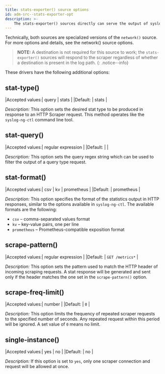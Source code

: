 ```yaml
---
title: stats-exporter() source options
id: adm-src--stats-exporter-opt
description: >-
    The stats-exporter() sources directly can serve the output of syslog-ng-ctl stats and syslog-ng-ctl query to an HTTP Scraper. Unlike the stats-exporter-dont-log() that suppresses log messages from incoming scraper requests, the stats-exporter() logs the unparsed messages, storing incoming scraper HTTP requests in the MSG field.
---
```


Technically, both sources are specialized versions of the `network()` source. For more options and details, see the network() source options.

>**NOTE:** A destination is not required for this source to work; the `stats-exporter()` sources will respond to the scraper regardless of whether a destination is present in the log path.
{: .notice--info}

These drivers have the following additional options:

## stat-type()

|Accepted values:| query \| stats |
|Default:        | stats |

*Description:* This option sets the desired stat type to be produced in response to an HTTP Scraper request. This method operates like the `syslog-ng-ctl` command line tool.

## stat-query()

|Accepted values:| regular expression |
|Default:        |  |

*Description:* This option sets the query regex string which can be used to filter the output of a query type request.

## stat-format()

|Accepted values:| csv \| kv \| prometheus |
|Default:        | prometheus |

*Description:* This option specifies the format of the statistics output in HTTP responses, similar to the options available in `syslog-ng-ctl`. The available formats are the following:

- `csv` – comma-separated values format
- `kv` – key-value pairs, one per line
- `prometheus` – Prometheus-compatible exposition format

## scrape-pattern()

|Accepted values:| regular expression |
|Default:        | `GET /metrics*` |

*Description:* This option sets the pattern used to match the HTTP header of incoming scraping requests. A stat response will be generated and sent only if the header matches the one set in the `scrape-pattern()` option.

## scrape-freq-limit()

|Accepted values:| number |
|Default:        | `0` |

*Description:* This option limits the frequency of repeated scraper requests to the specified number of seconds. Any repeated request within this period will be ignored. A set value of `0` means no limit.

## single-instance()

|Accepted values:| yes \| no |
|Default:        | no |

*Description:* If this option is set to `yes`, only one scraper connection and request will be allowed at once.